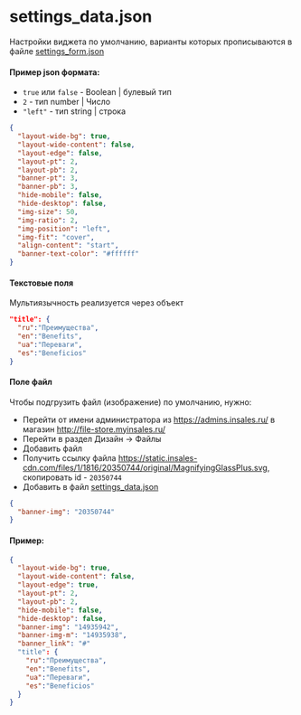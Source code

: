 # settings_data.json

Настройки виджета по умолчанию, варианты которых прописываются в файле <a href="/4%20поколение/Виджеты/settings_form/">settings_form.json</a> 

#### Пример json формата:

- `true` или `false` - Boolean | булевый тип
- `2` - тип number | Число
- `"left"` - тип string | строка

```json
{
  "layout-wide-bg": true,
  "layout-wide-content": false,
  "layout-edge": false,
  "layout-pt": 2,
  "layout-pb": 2,
  "banner-pt": 3,
  "banner-pb": 3,
  "hide-mobile": false,
  "hide-desktop": false,
  "img-size": 50,
  "img-ratio": 2,
  "img-position": "left",
  "img-fit": "cover",
  "align-content": "start",
  "banner-text-color": "#ffffff"
}
```

#### Текстовые поля

Мультиязычность реализуется через объект

```json
"title": {
  "ru":"Преимущества",
  "en":"Benefits",
  "ua":"Переваги",
  "es":"Beneficios"
}
```

#### Поле файл
Чтобы подгрузить файл (изображение) по умолчанию, нужно:


- Перейти от имени администратора из <a target="_blank" href="https://admins.insales.ru/">https://admins.insales.ru/</a> в магазин <a target="_blank" href="http://file-store.myinsales.ru/">http://file-store.myinsales.ru/</a>
- Перейти в раздел Дизайн -> Файлы
- Добавить файл
- Получить ссылку файла <a target="_blank" href="https://static.insales-cdn.com/files/1/1816/20350744/original/MagnifyingGlassPlus.svg">https://static.insales-cdn.com/files/1/1816/20350744/original/MagnifyingGlassPlus.svg</a>, скопировать id - `20350744`
- Добавить в файл <a href="/4%20поколение/Виджеты/settings_data/">settings_data.json</a>

```json
{
  "banner-img": "20350744"
}
```
<a name="setting_data_name"></a>
#### Пример:
```json
{
  "layout-wide-bg": true,
  "layout-wide-content": false,
  "layout-edge": true,
  "layout-pt": 2,
  "layout-pb": 2,
  "hide-mobile": false,
  "hide-desktop": false,
  "banner-img": "14935942",
  "banner-img-m": "14935938",
  "banner_link": "#"
  "title": {
    "ru":"Преимущества",
    "en":"Benefits",
    "ua":"Переваги",
    "es":"Beneficios"
  }
}


```
